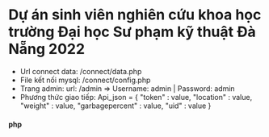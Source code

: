 # Dự án sinh viên nghiên cứu khoa học trường Đại học Sư phạm kỹ thuật Đà Nẵng 2022
- Url connect data: /connect/data.php
- File kết nối mysql: /connect/config.php
- Trang admin: url: /admin => Username: admin | Password: admin
- Phương thức giao tiếp: 
Api_json = {
        "token" : value,
        "location" : value,
        "weight" : value,
        "garbagepercent" : value,
        "uid" : value
       }
#### php
